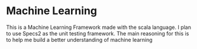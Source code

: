 Machine Learning
=============

This is a Machine Learning Framework made  with the scala language. I plan to use Specs2 as the unit testing framework. The main reasoning for this is to help me build a better understanding of machine learning

